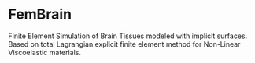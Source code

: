 FemBrain
========

Finite Element Simulation of Brain Tissues modeled with implicit surfaces.
Based on total Lagrangian explicit finite element method for Non-Linear
Viscoelastic materials.